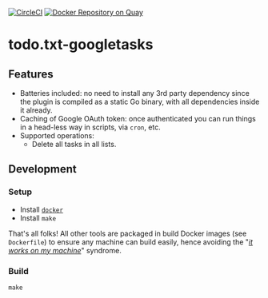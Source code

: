 [![CircleCI](https://circleci.com/gh/marccarre/todo.txt-googletasks/tree/master.svg?style=shield)](https://circleci.com/gh/marccarre/todo.txt-googletasks/tree/master)
[![Docker Repository on Quay](https://quay.io/repository/marccarre/todo.txt-googletasks/status)](https://quay.io/repository/marccarre/todo.txt-googletasks)

# todo.txt-googletasks

## Features

- Batteries included: no need to install any 3rd party dependency since the plugin is compiled as a static Go binary, with all dependencies inside it already.
- Caching of Google OAuth token: once authenticated you can run things in a head-less way in scripts, via `cron`, etc.
- Supported operations:
  - Delete all tasks in all lists.

## Development

### Setup

- Install [`docker`](https://store.docker.com/search?type=edition&offering=community)
- Install `make`

That's all folks!
All other tools are packaged in build Docker images (see `Dockerfile`) to ensure any machine can build easily, hence avoiding the "[_it works on my machine_](http://www.codinghorror.com/blog/2007/03/the-works-on-my-machine-certification-program.html)" syndrome.

### Build

```console
make
```
